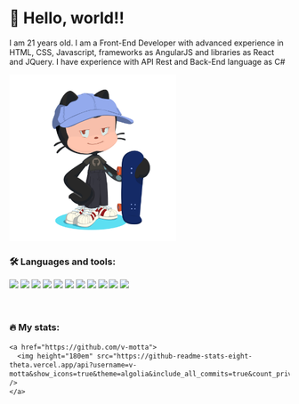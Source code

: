 # 👋 Hello, world!!

I am 21 years old. I am a Front-End Developer with advanced experience in HTML, CSS, Javascript, frameworks as AngularJS and libraries as React and JQuery. I have experience with API Rest and Back-End language as C#
	
<div align="start">
	<img src="octocat.png" width="300" />
</div>

### :hammer_and_wrench: Languages and tools:

<div>
	<code><img width="30px" src="https://cdn.jsdelivr.net/gh/devicons/devicon/icons/html5/html5-plain.svg" /></code>
	<code><img width="30px" src="https://cdn.jsdelivr.net/gh/devicons/devicon/icons/css3/css3-plain.svg" /></code>
	<code><img width="30px" src="https://cdn.jsdelivr.net/gh/devicons/devicon/icons/javascript/javascript-plain.svg" /></code>
	<code><img width="30px" src="https://cdn.jsdelivr.net/gh/devicons/devicon/icons/git/git-plain.svg" /></code>
	<code><img width="30px" src="https://cdn.jsdelivr.net/gh/devicons/devicon/icons/github/github-original.svg" /></code>
	<code><img width="30px" src="https://cdn.jsdelivr.net/gh/devicons/devicon/icons/react/react-original.svg" /></code>
	<code><img width="30px" src="https://cdn.jsdelivr.net/gh/devicons/devicon/icons/angularjs/angularjs-plain.svg" /></code>
	<code><img width="30px" src="https://cdn.jsdelivr.net/gh/devicons/devicon/icons/vuejs/vuejs-plain.svg" /></code>
	<code><img width="30px" src="https://cdn.jsdelivr.net/gh/devicons/devicon/icons/csharp/csharp-plain.svg" /></code>
	<code><img width="30px" src="https://cdn.jsdelivr.net/gh/devicons/devicon/icons/postgresql/postgresql-plain.svg" /></code>
	<code><img width="30px" src="https://cdn.jsdelivr.net/gh/devicons/devicon/icons/docker/docker-plain.svg" /></code>          
</div>

<br>
<br>

<div>
	
### :fire: My stats: 
	
	<a href="https://github.com/v-motta">
	  <img height="180em" src="https://github-readme-stats-eight-theta.vercel.app/api?username=v-motta&show_icons=true&theme=algolia&include_all_commits=true&count_private=true" />
	</a>
</div>
